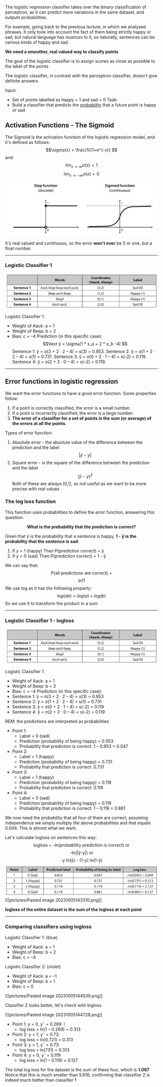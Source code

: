 The logistic regression classifier takes over the *binary* classification of perceptron, as it can predict more variations in the same dataset, and outputs probabilities.

For example, going back to the previous lecture, in which we analysed phrases. It only took into account the fact of them being strictly happy or sad, but natural language has *nuances* to it, so naturally, sentences can be various kinds of happy and sad.

**We need a smoother, real valued way to classify points**

The goal of the logistic classifier is to assign scores as close as possible to the label of the points

The logistic classifier, in contrast with the perceptron classifier, doesn’t give definite answers

Input:
* Set of points labelled as happy = 1 and sad = 0
Task:
* Build a classifier that predicts the <u>probability</u> that a future point is happy or sad

## Activation Functions - The Sigmoid
The Sigmoid is the activation function of the logistic regression model, and it's defined as follows:
$$\sigma(x) = \frac{1}{1+e^{-x}} $$
and:
$$
\lim_{x\to\infty} \sigma(x) = 1
$$
$$
\lim_{x\to-\infty} \sigma(x) = 0
$$

![Pasted image 20231003162237](pictures/Pasted%20image%2020231003162237.png)

It's real valued and continuous, so the error **won't ever** be 0 or one, but a float number.

---------
### Logistic Classifier 1

![Pasted image 20231003162302](pictures/Pasted%20image%2020231003162302.png)

Logistic Classifier 1:
* Weight of Aack: a = 1 
* Weight of Beep: b = 2 
* Bias: c = –4
Prediction (in this specific case): 
$$\text
ŷ = \sigma(1 * x_a + 2 * x_b -4)
$$
Sentence 1: ŷ = σ(3 + 2 · 2 – 4) = s(3) = 0.953. 
Sentence 2: ŷ = σ(1 + 2 · 2 – 4) = s(1) = 0.731. 
Sentence 3: ŷ = σ(0 + 2 · 1 – 4) = s(–2) = 0.119. 
Sentence 4: ŷ = σ(2 + 2 · 0 – 4) = s(–2) = 0.119.

-----
## Error functions in logistic regression

We want the error functions to have a good error function. Some properties follow:
1. If a point is correctly classified, the error is a small number. 
2. If a point is incorrectly classified, the error is a large number. 
3. **The error of a classifier for a set of points is the sum (or average) of the errors at all the points**.

Types of error function:
1. Absolute error - the absolute value of the difference between the prediction and the label
$$ |ŷ-y|$$
2. Square error - is the square of the difference between the prediction and the label
$$(ŷ-y)^2$$
Both of these are always [0,1], so not useful as we want to be more precise with real values

### The log loss function

This function uses probabilities to define the error function, answering this question:
<center><b>What is the probability that the prediction is correct?</b></center>

Given that ŷ is the probability that a sentence is happy, **1 - ŷ is the probability that the sentence is sad**:
1. If y = 1 (happy)
    Then P(prediction correct) = ŷ
2. If y = 0 (sad)
	Then P(prediction correct) = 1 - ŷ

We can say that:
$$\text
{P(all predictions are correct) = }
$$
$$
{
ln \Pi 
}
$$
We use log as it has the following property:
$$log(ab) = log(a) + log(b)$$
So we use it to transform the product in a sum

--------
### Logistic Classifier 1 - logloss


![Pasted image 20231003162302](pictures/Pasted%20image%2020231003162302.png)

Logistic Classifier 1:
* Weight of Aack: a = 1 
* Weight of Beep: b = 2 
* Bias: c = –4
Prediction (in this specific case): 
* Sentence 1: ŷ = σ(3 + 2 · 2 – 4) = s(3) = 0.953
* Sentence 2: ŷ = σ(1 + 2 · 2 – 4) = s(1) = 0.731 
* Sentence 3: ŷ = σ(0 + 2 · 1 – 4) = s(–2) = 0.119 
* Sentence 4: ŷ = σ(2 + 2 · 0 – 4) = s(–2) = 0.119

REM: the predictions are interpreted as probabilities

* Point 1: 
	* Label = 0 (sad) 
	* Prediction (probability of being happy) = 0.953 
	* Probability that prediction is correct: 1 – 0.953 = 0.047 
* Point 2: 
	* Label = 1 (happy) 
	* Prediction (probability of being happy) = 0.731 
	* Probability that prediction is correct: 0.731 
* Point 3: 
	* Label = 1 (happy) 
	* Prediction (probability of being happy) = 0.119 
	* Probability that prediction is correct: 0.119 
* Point 4: 
	* Label = 0 (sad) 
	* Prediction (probability of being happy) = 0.119 
	* Probability that prediction is correct: 1 – 0.119 = 0.881

We now need the probability that all four of them are correct; assuming independence we simply multiply the above probabilities and that equals 0.004. This is almost what we want.

Let's calculate logloss on sentences this way:
$$\text {logloss = -ln(probability prediction is correct) or} 
$$
$$\text {-ln(|ŷ-y|) or}$$
$$\text{-y ln(ŷ) - (1-y) ln(1-ŷ)}$$
![Pasted image 20231005143121](pictures/Pasted%20image%2020231005143121.png)![[pictures/Pasted image 20231005143310.png]]

**logloss of the entire dataset is the sum of the logloss at each point**

------
### Comparing classifiers using logloss

Logistic Classifier 1: (blue)
* Weight of Aack: a = 1 
* Weight of Beep: b = 2 
* Bias: c = –4

Logistic Classifier 2: (violet)
* Weight of Aack: a = –1 
* Weight of Beep: b = 1 
* Bias: c = 0

![[pictures/Pasted image 20231005144539.png]]

Classifier 2 looks better, let's check with logloss

![[pictures/Pasted image 20231005144728.png]]

* Point 1: y = 0, yˆ = 0.269: l
	* log loss = ln(1 – 0.269) = 0.313 
* Point 2: y = 1, yˆ = 0.73: 
	* log loss = ln(0.721) = 0.313 
* Point 3: y = 1, yˆ = 0.73: 
	* log loss = ln(731) = 0.313 
* Point 4: y = 0, yˆ = 0.119: 
	* log loss = ln(1 – 0.119) = 0.127 

The total log loss for the dataset is the sum of these four, which is **1.067**
Notice that this is much smaller than 5.616, confirming that classifier 2 is indeed much better than classifier 1